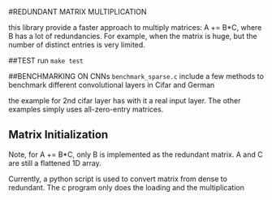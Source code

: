 #REDUNDANT MATRIX MULTIPLICATION

this library provide a faster approach to multiply matrices: A += B*C, where B has a lot of redundancies. For example, when the matrix is huge, but the number of distinct entries is very limited.


##TEST
run `make test`

##BENCHMARKING ON CNNs
`benchmark_sparse.c` include a few methods to benchmark different convolutional layers in Cifar and German

the example for 2nd cifar layer has with it a real input layer. The other examples simply uses all-zero-entry matrices.

## Matrix Initialization

Note, for A += B*C, only B is implemented as the redundant matrix. A and C are still a flattened 1D array.

Currently, a python script is used to convert matrix from dense to redundant. The c program only does the loading and the multiplication
